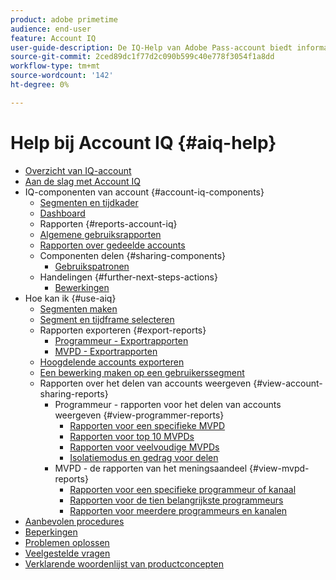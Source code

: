 ```yaml
---
product: adobe primetime
audience: end-user
feature: Account IQ
user-guide-description: De IQ-Help van Adobe Pass-account biedt informatie over de IQ-componenten van de account en begeleidt u door gebruikersreizen om de verschillende componenten te gebruiken.
source-git-commit: 2ced89dc1f77d2c090b599c40e778f3054f1a8dd
workflow-type: tm+mt
source-wordcount: '142'
ht-degree: 0%

---
```


# Help bij Account IQ {#aiq-help}

+ [Overzicht van IQ-account](/help/accountiq/home.md)
+ [Aan de slag met Account IQ](/help/accountiq/get-started.md)
+ IQ-componenten van account {#account-iq-components}
   + [Segmenten en tijdkader](/help/accountiq/segments-timeframe.md)
   + [Dashboard](/help/accountiq/dashboard.md)
   + Rapporten {#reports-account-iq}
   + [Algemene gebruiksrapporten](/help/accountiq/general-usage-reports.md)
   + [Rapporten over gedeelde accounts](/help/accountiq/shared-acc-reports.md)
   + Componenten delen {#sharing-components}
      + [Gebruikspatronen](/help/accountiq/usage-patterns.md)
   + Handelingen {#further-next-steps-actions}
      + [Bewerkingen](/help/accountiq/operations.md)
+ Hoe kan ik {#use-aiq}
   + [Segmenten maken](/help/accountiq/build-segment.md)
   + [Segment en tijdframe selecteren](/help/accountiq/howto-select-segment-timeframe.md)
   + Rapporten exporteren {#export-reports}
      + [Programmeur - Exportrapporten](/help/accountiq/export-segment-metrics-progr.md)
      + [MVPD - Exportrapporten](/help/accountiq/export-segment-metrics-mvpd.md)
   + [Hoogdelende accounts exporteren](/help/accountiq/export-acc-information.md)
   + [Een bewerking maken op een gebruikerssegment](/help/accountiq/operation-affecting-user-segment.md)
   + Rapporten over het delen van accounts weergeven {#view-account-sharing-reports}
      + Programmeur - rapporten voor het delen van accounts weergeven {#view-programmer-reports}
         + [Rapporten voor een specifieke MVPD](/help/accountiq/reports-for-specific-mvpds.md)
         + [Rapporten voor top 10 MVPDs](/help/accountiq/top-10-mvpd-reports.md)
         + [Rapporten voor veelvoudige MVPDs](viewrep-multiple-mvpd.md)
         + [Isolatiemodus en gedrag voor delen](/help/accountiq/isolation-mode.md)
      + MVPD - de rapporten van het meningsaandeel {#view-mvpd-reports}
         + [Rapporten voor een specifieke programmeur of kanaal](/help/accountiq/reports-for-specific-programmers.md)
         + [Rapporten voor de tien belangrijkste programmeurs](/help/accountiq/top-10-programmer-reports.md)
         + [Rapporten voor meerdere programmeurs en kanalen](viewrep-multiple-programmer.md)
+ [Aanbevolen procedures](/help/accountiq/best-practices.md)
+ [Beperkingen](/help/accountiq/limitations.md)
+ [Problemen oplossen](/help/accountiq/troubleshoot.md)
+ [Veelgestelde vragen](/help/accountiq/faq.md)
+ [Verklarende woordenlijst van productconcepten](/help/accountiq/product-concepts.md)